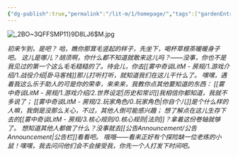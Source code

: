 ```yaml
---
{"dg-publish":true,"permalink":"/lit-m/1/homepage/","tags":["gardenEntry"]}
---
```


<img src="https://pic.imgdb.cn/item/66dee3f3d9c307b7e929bc6a.jpg" alt="_2BO~3QFFSMP11}9D8LJ6$M.jpg">

*初来乍到，是吧？*
*哈，瞧你那茸毛竖起的样子，先坐下，喝杯草根茶暖暖身子吧。*
*这儿是哪儿？胡须啊，你什么都不知道就敢来这儿吗？——没事，你也不是我见过的第一个这么毛毛糙糙的了。待会儿，你去[[雾中奇谈LitM - 房规/1.游戏介绍/1.战役介绍\|卧马客栈]]那儿打听打听，就知道我们在这儿干什么了。*
*嘿嘿，遇着我这么乐于助人的可是你的荣幸，来来来，我教你点其他要知道的东西：*
*[[雾中奇谈LitM - 房规/1.游戏介绍/2.世界设定\|历史和常识]]我相信你都知道，我就不多说了；*
*[[雾中奇谈LitM - 房规/2.玩家角色/0.玩家角色\|你自个儿]]是个什么样的人嘛，我倒是没那么关心，不过，其他人倒可能感兴趣；*
*想了解点在这儿生存下去的[[雾中奇谈LitM - 房规/3.核心规则/0.核心规则\|法则]]？拿着这份卷轴就够了。*
*想知道其他人都做了什么？没事就去[[公告Announcement/公告Announcement\|公告栏]]看看吧。*
*哦哦——看来正好有个探险缺一位老练的小鼠！嘿嘿，我去问问他们会不会接受我，你先一个人打发下时间吧。*